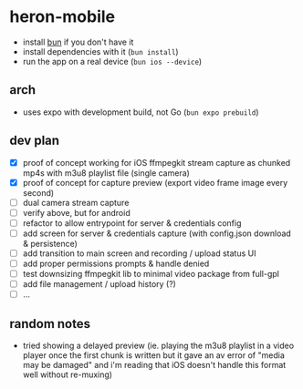 # heron-mobile

- install [bun](https://bun.sh/) if you don't have it
- install dependencies with it (`bun install`)
- run the app on a real device (`bun ios --device`)

## arch

- uses expo with development build, not Go (`bun expo prebuild`)

## dev plan

- [x] proof of concept working for iOS ffmpegkit stream capture as chunked mp4s with m3u8 playlist file (single camera)
- [x] proof of concept for capture preview (export video frame image every second)
- [ ] dual camera stream capture
- [ ] verify above, but for android
- [ ] refactor to allow entrypoint for server & credentials config
- [ ] add screen for server & credentials capture (with config.json download & persistence)
- [ ] add transition to main screen and recording / upload status UI
- [ ] add proper permissions prompts & handle denied
- [ ] test downsizing ffmpegkit lib to minimal video package from full-gpl
- [ ] add file management / upload history (?)
- [ ] ...

## random notes

- tried showing a delayed preview (ie. playing the m3u8 playlist in a video player once the first chunk is written but it gave an av error of "media may be damaged" and i'm reading that iOS doesn't handle this format well without re-muxing)
